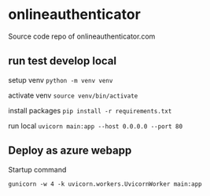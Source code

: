 # onlineauthenticator
Source code repo of onlineauthenticator.com

## run test develop local
setup venv
`python -m venv venv`

activate venv
`source venv/bin/activate`

install packages
`pip install -r requirements.txt`

run local 
`uvicorn main:app --host 0.0.0.0 --port 80`

## Deploy as azure webapp
Startup command

`gunicorn -w 4 -k uvicorn.workers.UvicornWorker main:app`
